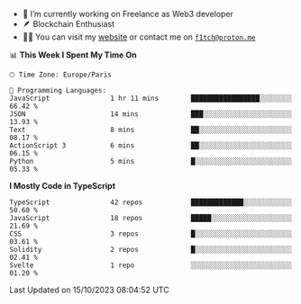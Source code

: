 - 🔭 I’m currently working on Freelance as Web3 developer
- 🪶 Blockchain Enthusiast
- 👨‍💻 You can visit my [website](https://f1tch.xyz) or contact me on [`f1tch@proton.me`](mailto:f1tch@proton.me)

<!--START_SECTION:waka-->
📊 **This Week I Spent My Time On** 

```text
🕑︎ Time Zone: Europe/Paris

💬 Programming Languages: 
JavaScript               1 hr 11 mins        █████████████████░░░░░░░░   66.42 % 
JSON                     14 mins             ███░░░░░░░░░░░░░░░░░░░░░░   13.93 % 
Text                     8 mins              ██░░░░░░░░░░░░░░░░░░░░░░░   08.17 % 
ActionScript 3           6 mins              ██░░░░░░░░░░░░░░░░░░░░░░░   06.15 % 
Python                   5 mins              █░░░░░░░░░░░░░░░░░░░░░░░░   05.33 % 
```

**I Mostly Code in TypeScript** 

```text
TypeScript               42 repos            █████████████░░░░░░░░░░░░   50.60 % 
JavaScript               18 repos            █████░░░░░░░░░░░░░░░░░░░░   21.69 % 
CSS                      3 repos             █░░░░░░░░░░░░░░░░░░░░░░░░   03.61 % 
Solidity                 2 repos             █░░░░░░░░░░░░░░░░░░░░░░░░   02.41 % 
Svelte                   1 repo              ░░░░░░░░░░░░░░░░░░░░░░░░░   01.20 % 
```




 Last Updated on 15/10/2023 08:04:52 UTC
<!--END_SECTION:waka-->
